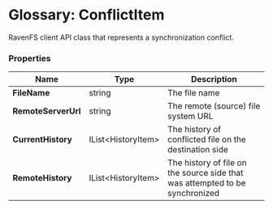# Glossary: ConflictItem

RavenFS client API class that represents a synchronization conflict.

### Properties

| Name | Type | Description |
| ------------- | ------------- | ----- |
| **FileName** | string | The file name |
| **RemoteServerUrl** | string | The remote (source) file system URL |
| **CurrentHistory** | IList&lt;HistoryItem&gt;  | The history of conflicted file on the destination side |
| **RemoteHistory** | IList&lt;HistoryItem&gt; |  The history of file on the source side that was attempted to be synchronized |
